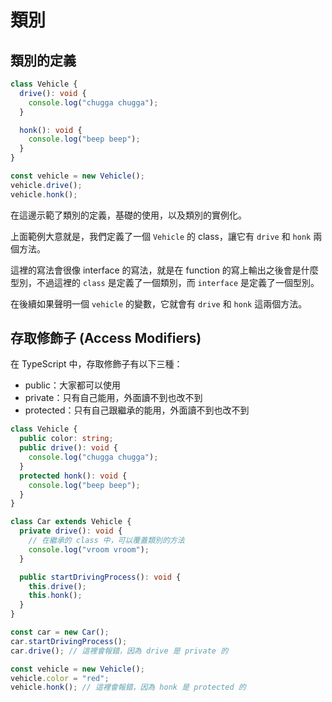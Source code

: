 # 類別

## 類別的定義

```typescript
class Vehicle {
  drive(): void {
    console.log("chugga chugga");
  }

  honk(): void {
    console.log("beep beep");
  }
}

const vehicle = new Vehicle();
vehicle.drive();
vehicle.honk();
```

在這邊示範了類別的定義，基礎的使用，以及類別的實例化。

上面範例大意就是，我們定義了一個 `Vehicle` 的 class，讓它有 `drive` 和 `honk` 兩個方法。

這裡的寫法會很像 interface 的寫法，就是在 function 的寫上輸出之後會是什麼型別，不過這裡的 `class` 是定義了一個類別，而 `interface` 是定義了一個型別。

在後續如果聲明一個 `vehicle` 的變數，它就會有 `drive` 和 `honk` 這兩個方法。

## 存取修飾子 (Access Modifiers)

在 TypeScript 中，存取修飾子有以下三種：

- public：大家都可以使用
- private：只有自己能用，外面讀不到也改不到
- protected：只有自己跟繼承的能用，外面讀不到也改不到

```typescript
class Vehicle {
  public color: string;
  public drive(): void {
    console.log("chugga chugga");
  }
  protected honk(): void {
    console.log("beep beep");
  }
}

class Car extends Vehicle {
  private drive(): void {
    // 在繼承的 class 中，可以覆蓋類別的方法
    console.log("vroom vroom");
  }

  public startDrivingProcess(): void {
    this.drive();
    this.honk();
  }
}

const car = new Car();
car.startDrivingProcess();
car.drive(); // 這裡會報錯，因為 drive 是 private 的

const vehicle = new Vehicle();
vehicle.color = "red";
vehicle.honk(); // 這裡會報錯，因為 honk 是 protected 的
```
